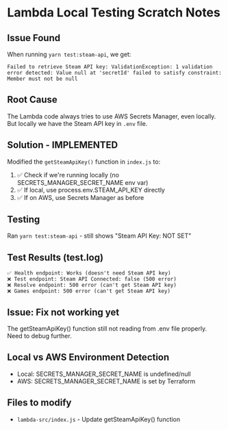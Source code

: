 # Lambda Local Testing Scratch Notes

## Issue Found
When running `yarn test:steam-api`, we get:
```
Failed to retrieve Steam API key: ValidationException: 1 validation error detected: Value null at 'secretId' failed to satisfy constraint: Member must not be null
```

## Root Cause
The Lambda code always tries to use AWS Secrets Manager, even locally. But locally we have the Steam API key in `.env` file.

## Solution - IMPLEMENTED
Modified the `getSteamApiKey()` function in `index.js` to:
1. ✅ Check if we're running locally (no SECRETS_MANAGER_SECRET_NAME env var)
2. ✅ If local, use process.env.STEAM_API_KEY directly
3. ✅ If on AWS, use Secrets Manager as before

## Testing
Ran `yarn test:steam-api` - still shows "Steam API Key: NOT SET"

## Test Results (test.log)
```
✅ Health endpoint: Works (doesn't need Steam API key)
❌ Test endpoint: Steam API Connected: false (500 error)
❌ Resolve endpoint: 500 error (can't get Steam API key) 
❌ Games endpoint: 500 error (can't get Steam API key)
```

## Issue: Fix not working yet
The getSteamApiKey() function still not reading from .env file properly.
Need to debug further.

## Local vs AWS Environment Detection
- Local: SECRETS_MANAGER_SECRET_NAME is undefined/null
- AWS: SECRETS_MANAGER_SECRET_NAME is set by Terraform

## Files to modify
- `lambda-src/index.js` - Update getSteamApiKey() function
